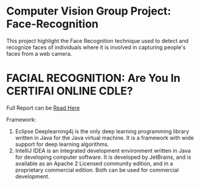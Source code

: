 # Computer Vision Group Project: Face-Recognition
This project highlight the Face Recognition technique used to detect and recognize faces of individuals where it is involved in capturing people's faces from a web camera.

# FACIAL RECOGNITION: Are You In CERTIFAI ONLINE CDLE?

Full Report can be [Read Here](https://docs.google.com/document/d/e/2PACX-1vSiwRjnXVa5s0CrbMMuv7Wio2BHynbRTvAPB3Mx7ySWtLZOHdhnuzQVQPUpLXHC6ZkqAHbn-PEa-MP5/pub)

Framework: 
1. Eclipse Deeplearning4j is the only deep learning programming library written in Java for the Java virtual machine. It is a framework with wide support for deep learning algorithms. 
2. IntelliJ IDEA is an integrated development environment written in Java for developing computer software. It is developed by JetBrains, and is available as an Apache 2 Licensed community edition, and in a proprietary commercial edition. Both can be used for commercial development.


